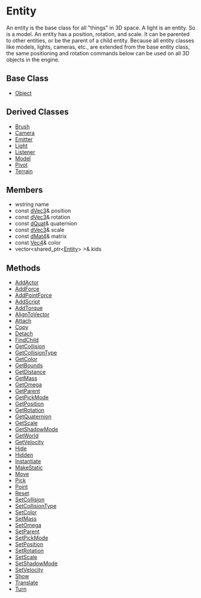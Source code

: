 # Entity
An entity is the base class for all "things" in 3D space. A light is an entity. So is a model. An entity has a position, rotation, and scale. It can be parented to other entities, or be the parent of a child entity. Because all entity classes like models, lights, cameras, etc., are extended from the base entity class, the same positioning and rotation commands below can be used on all 3D objects in the engine.

## Base Class
- [Object](CPP_Object.md)

## Derived Classes ##
- [Brush](CPP_Brush.md)
- [Camera](CPP_Camera.md)
- [Emitter](CPP_Emitter.md)
- [Light](CPP_Light.md)
- [Listener](CPP_Listener.md)
- [Model](CPP_Model.md)
- [Pivot](CPP_Pivot.md)
- [Terrain](CPP_Terrain.md)

## Members
- wstring name
- const [dVec3](CPP_dVec3.md)& position
- const [dVec3](CPP_dVec3.md)& rotation
- const [dQuat](CPP_dQuat.md)& quaternion
- const [dVec3](CPP_dVec3.md)& scale
- const [dMat4](CPP_dMat4.md)& matrix
- const [Vec4](CPP_Vec4.md)& color
- vector<shared_ptr<[Entity](CPP_Entity_32f.md)\> \>& kids

## Methods ##
* [AddActor](CPP_Entity_AddActor.md)
* [AddForce](CPP_Entity_AddForce_32f.md)
* [AddPointForce](CPP_Entity_AddPointForce_32f.md)
* [AddScript](CPP_Entity_AddScript.md)
* [AddTorque](CPP_Entity_AddTorque_32f.md)
* [AlignToVector](CPP_Entity_AlignToVector_32f.md)
* [Attach](CPP_Entity_Attach.md)
* [Copy](CPP_Entity_Copy.md)
* [Detach](CPP_Entity_Detach.md)
* [FindChild](CPP_Entity_FindChild.md)
* [GetCollision](CPP_Entity_GetCollision.md)
* [GetCollisionType](CPP_Entity_GetCollisionType.md)
* [GetColor](CPP_Entity_GetColor.md)
* [GetBounds](CPP_Entity_GetBounds_32f.md)
* [GetDistance](CPP_Entity_GetDistance_32f.md)
* [GetMass](CPP_Entity_GetMass_32f.md)
* [GetOmega](CPP_Entity_GetOmega_32f.md)
* [GetParent](CPP_Entity_GetParent.md)
* [GetPickMode](CPP_Entity_GetPickMode.md)
* [GetPosition](CPP_Entity_GetPosition_64f.md)
* [GetRotation](CPP_Entity_GetRotation_64f.md)
* [GetQuaternion](CPP_Entity_GetQuaternion_64f.md)
* [GetScale](CPP_Entity_GetScale_64f.md)
* [GetShadowMode](CPP_Entity_GetShadowMode.md)
* [GetWorld](CPP_Entity_GetWorld.md)
* [GetVelocity](CPP_Entity_GetVelocity_32f.md)
* [Hide](CPP_Entity_Hide.md)
* [Hidden](CPP_Entity_Hidden.md)
* [Instantiate](CPP_Entity_Instantiate.md)
* [MakeStatic](CPP_Entity_MakeStatic.md)
* [Move](CPP_Entity_Move_32f.md)
* [Pick](CPP_Entity_Pick_32f.md)
* [Point](CPP_Entity_Point_32f.md)
* [Reset](CPP_Entity_Reset.md)
* [SetCollision](CPP_Entity_SetCollision.md)
* [SetCollisionType](CPP_Entity_SetCollisionType.md)
* [SetColor](CPP_Entity_SetColor.md)
* [SetMass](CPP_Entity_SetMass.md)
* [SetOmega](CPP_Entity_SetOmega_32f.md)
* [SetParent](CPP_Entity_SetParent.md)
* [SetPickMode](CPP_Entity_SetPickMode.md)
* [SetPosition](CPP_Entity_SetPosition_32f.md)
* [SetRotation](CPP_Entity_SetRotation_32f.md)
* [SetScale](CPP_Entity_SetScale_32f.md)
* [SetShadowMode](CPP_Entity_SetShadowMode.md)
* [SetVelocity](CPP_Entity_SetVelocity_32f.md)
* [Show](CPP_Entity_Show.md)
* [Translate](CPP_Entity_Translate_32f.md)
* [Turn](CPP_Entity_Turn_32f.md)
